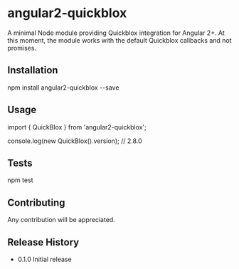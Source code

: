 angular2-quickblox
=========

A minimal Node module providing Quickblox integration for Angular 2+. At this moment, the module works with the default
Quickblox callbacks and not promises.

## Installation

  npm install angular2-quickblox --save

## Usage

  import { QuickBlox } from 'angular2-quickblox';
  
  console.log(new QuickBlox().version); // 2.8.0

## Tests

  npm test

## Contributing

Any contribution will be appreciated.

## Release History

* 0.1.0 Initial release